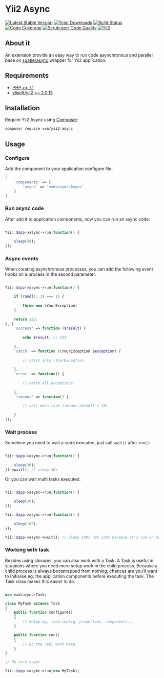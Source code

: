 # Yii2 Async

[![Latest Stable Version](https://poser.pugx.org/vxm/yii2-async/v/stable)](https://packagist.org/packages/vxm/yii2-async)
[![Total Downloads](https://poser.pugx.org/vxm/yii2-async/downloads)](https://packagist.org/packages/vxm/yii2-async)
[![Build Status](https://travis-ci.org/vuongxuongminh/yii2-async.svg?branch=master)](https://travis-ci.org/vuongxuongminh/yii2-async)
[![Code Coverage](https://scrutinizer-ci.com/g/vuongxuongminh/yii2-async/badges/coverage.png?b=master)](https://scrutinizer-ci.com/g/vuongxuongminh/yii2-async/?branch=master)
[![Scrutinizer Code Quality](https://scrutinizer-ci.com/g/vuongxuongminh/yii2-async/badges/quality-score.png?b=master)](https://scrutinizer-ci.com/g/vuongxuongminh/yii2-async/?branch=master)
[![Yii2](https://img.shields.io/badge/Powered_by-Yii_Framework-green.svg?style=flat)](http://www.yiiframework.com/)

## About it

An extension provide an easy way to run code asynchronous and parallel base on [spatie/async](https://github.com/spatie/async) wrapper for Yii2 application.

## Requirements

* [PHP >= 7.1](http://php.net)
* [yiisoft/yii2 >= 2.0.13](https://github.com/yiisoft/yii2)

## Installation

Require Yii2 Async using [Composer](https://getcomposer.org):

```bash
composer require vxm/yii2-async
```

## Usage

### Configure

Add the component to your application configure file:

```php
[
    'components' => [
        'async' => 'vxm\async\Async'
    ]
]
```

### Run async code

After add it to application components, now you can run an async code:

```php

Yii::$app->async->run(function() {
    
    sleep(30);
});

```

### Async events

When creating asynchronous processes, you can add the following event hooks on a process in the second parameter.

```php

Yii::$app->async->run(function() {

    if (rand(1, 2) === 1) {
    
        throw new \YourException;
    }
    
    return 123;
}, [
    'success' => function ($result) {
    
        echo $result; // 123
        
    },
    'catch' => function (\YourException $exception) {
        
        // catch only \YourException
        
    },
    'error' => function() {
    
        // catch all exceptions
        
    },
    'timeout' => function() {
    
        // call when task timeout default's 15s
        
    }
]);

```

### Wait process

Sometime you need to wait a code executed, just call `wait()` after `run()`:

```php

Yii::$app->async->run(function() {
    
    sleep(30);
})->wait(); // sleep 30s

```

Or you can wait multi tasks executed:

```php

Yii::$app->async->run(function() {
    
    sleep(30);
});

Yii::$app->async->run(function() {
    
    sleep(100);
});

Yii::$app->async->wait(); // sleep 100s not 130s because it's run on multi processes

```

### Working with task

Besides using closures, you can also work with a Task. A Task is useful in situations where you need more setup work in the child process. 
Because a child process is always bootstrapped from nothing, chances are you'll want to initialise eg. the application components before executing the task. 
The Task class makes this easier to do.

```php

use vxm\async\Task;

class MyTask extends Task
{
    public function configure()
    {
        // Setup eg. load config, properties, components...
    }

    public function run()
    {
        // Do the real work here.
    }
}

// Do task async

Yii::$app->async->run(new MyTask);

```
